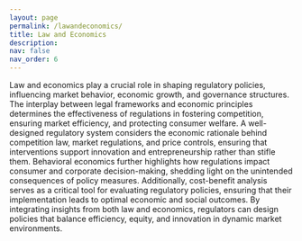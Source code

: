 ```yaml
---
layout: page
permalink: /lawandeconomics/
title: Law and Economics
description:
nav: false
nav_order: 6
---
```


Law and economics play a crucial role in shaping regulatory policies, influencing market behavior, economic growth, and governance structures. The interplay between legal frameworks and economic principles determines the effectiveness of regulations in fostering competition, ensuring market efficiency, and protecting consumer welfare. A well-designed regulatory system considers the economic rationale behind competition law, market regulations, and price controls, ensuring that interventions support innovation and entrepreneurship rather than stifle them. Behavioral economics further highlights how regulations impact consumer and corporate decision-making, shedding light on the unintended consequences of policy measures. Additionally, cost-benefit analysis serves as a critical tool for evaluating regulatory policies, ensuring that their implementation leads to optimal economic and social outcomes. By integrating insights from both law and economics, regulators can design policies that balance efficiency, equity, and innovation in dynamic market environments.